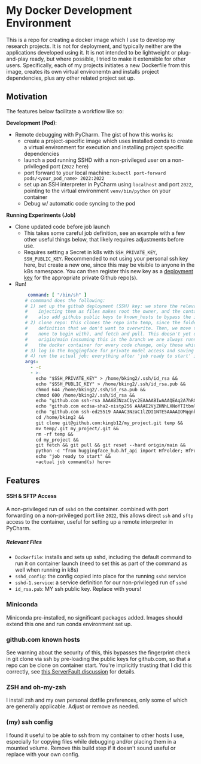 # My Docker Development Environment

This is a repo for creating a docker image which I use to develop my research projects. It is not for deployment, and typically neither are the applications developed using it. It is not intended to be lightweight or plug-and-play ready, but where possible, I tried to make it extensible for other users. Specifically, each of my projects initiates a new Dockerfile from this image, creates its own virtual environemtn and installs project dependencies, plus any other related project set up.

## Motivation

The features below facilitate a workflow like so:

**Development (Pod)**:
- Remote debugging with PyCharm. The gist of how this works is:
  - create a project-specific image which uses installed conda to create a virtual environment for execution and installing project specific dependencies
  - launch a pod running SSHD with a non-privileged user on a non-privileged port (`2022` here)
  - port forward to your local machine: `kubectl port-forward pods/<your_pod_name> 2022:2022`
  - set up an SSH interpreter in PyCharm using `localhost` and port `2022`, pointing to the virtual environment `venv/bin/python` on your container
  - Debug w/ automatic code syncing to the pod
  
**Running Experiments (Job)**
- Clone updated code before job launch
  - This takes some careful job definition, see an example with a few other useful things below, that likely requires adjustments before use.
  - Requires setting a Secret in k8s with `SSH_PRIVATE_KEY`, `SSH_PUBLIC_KEY`. Recommended to not using your personal ssh key here, but create a new one, since this may be visible to anyone in the k8s namespace. You can then register this new key as a [deployment key](https://docs.github.com/en/developers/overview/managing-deploy-keys#deploy-keys) for the appropriate private Github repo(s).
- Run!
 
 ```yaml
         command: [ "/bin/sh" ]
        # commmand does the following:
        # 1) set up the github deployment (SSH) key: we store the relevant secrets as environment variables, because
        #    injecting them as files makes root the owner, and the container needs to run as non-privileged user. We
        #    also add githubs public keys to known_hosts to bypass the interactive fingerprint check on later clones
        # 2) clone repo: this clones the repo into temp, since the folder already exists and contains our venv
        #    definition that we don't want to overwrite. Then, we move the .git definition into the folder (which had
        #    none to begin with), and fetch and pull. This doesn't yet overwrite files, we then need to do a hard reset to
        #    origin/main (assuming this is the branch we are always running jobs from). This step allows us to not re-build
        #    the docker container for every code change, only those which are important to it.
        # 3) log in the huggingface for private model access and saving
        # 4) run the actual job: everything after 'job ready to start' is the script we want to run
        args:
          - -c
          - >-
            echo "$SSH_PRIVATE_KEY" > /home/bking2/.ssh/id_rsa &&
            echo "$SSH_PUBLIC_KEY" > /home/bking2/.ssh/id_rsa.pub &&
            chmod 644 /home/bking2/.ssh/id_rsa.pub &&
            chmod 600 /home/bking2/.ssh/id_rsa &&
            echo "github.com ssh-rsa AAAAB3NzaC1yc2EAAAABIwAAAQEAq2A7hRGmdnm9tUDbO9IDSwBK6TbQa+PXYPCPy6rbTrTtw7PHkccKrpp0yVhp5HdEIcKr6pLlVDBfOLX9QUsyCOV0wzfjIJNlGEYsdlLJizHhbn2mUjvSAHQqZETYP81eFzLQNnPHt4EVVUh7VfDESU84KezmD5QlWpXLmvU31/yMf+Se8xhHTvKSCZIFImWwoG6mbUoWf9nzpIoaSjB+weqqUUmpaaasXVal72J+UX2B+2RPW3RcT0eOzQgqlJL3RKrTJvdsjE3JEAvGq3lGHSZXy28G3skua2SmVi/w4yCE6gbODqnTWlg7+wC604ydGXA8VJiS5ap43JXiUFFAaQ==" >> /home/bking2/.ssh/known_hosts &&
            echo "github.com ecdsa-sha2-nistp256 AAAAE2VjZHNhLXNoYTItbmlzdHAyNTYAAAAIbmlzdHAyNTYAAABBBEmKSENjQEezOmxkZMy7opKgwFB9nkt5YRrYMjNuG5N87uRgg6CLrbo5wAdT/y6v0mKV0U2w0WZ2YB/++Tpockg=" >> /home/bking2/.ssh/known_hosts &&
            echo "github.com ssh-ed25519 AAAAC3NzaC1lZDI1NTE5AAAAIOMqqnkVzrm0SdG6UOoqKLsabgH5C9okWi0dh2l9GKJl" >> /home/bking2/.ssh/known_hosts &&
            cd /home/bking2 &&
            git clone git@github.com:kingb12/my_project.git temp &&
            mv temp/.git my_project/.git &&
            rm -rf temp &&
            cd my_project &&
            git fetch && git pull && git reset --hard origin/main &&
            python -c "from huggingface_hub.hf_api import HfFolder; HfFolder.save_token('${HF_API_TOKEN}')" &&
            echo "job ready to start" &&
            <actual job command(s) here>
 ```


## Features

#### SSH & SFTP Access
A non-privileged run of `sshd` on the container. combined with port forwarding on a non-privileged port like `2022`, this allows direct `ssh` and `sftp` access to the container, useful for setting up a remote interpreter in PyCharm.

##### Relevant Files
- `Dockerfile`: installs and sets up sshd, including the default command to run it on container launch (need to set this as part of the command as well when running in k8s)
- `sshd_config`: the config copied into place for the running `sshd` service
- `sshd-1.service`: a service definition for our non-privileged run of `sshd`
- `id_rsa.pub`: MY ssh public key. Replace with yours!

### Miniconda

Miniconda pre-installed, no significant packages added. Images should extend this one and run conda environment set up.

### github.com known hosts

See warning about the security of this, this bypasses the fingerprint check in git clone via ssh by pre-loading the public keys for github.com, so that a repo can be clone on container start. You're implicitly trusting that I did this correctly, see [this ServerFault discussion](https://serverfault.com/a/701637) for details.

### ZSH and oh-my-zsh

I install zsh and my own personal dotfile preferences, only some of which are generally applicable. Adjust or remove as needed.

### (my) ssh config

I found it useful to be able to ssh from my container to other hosts I use, especially for copying files while debugging and/or placing them in a mounted volume. Remove this build step if it doesn't sound useful or replace with your own config.
